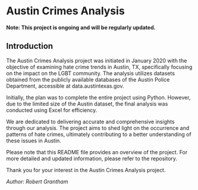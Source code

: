 
# Austin Crimes Analysis

**Note: This project is ongoing and will be regularly updated.**

## Introduction

The Austin Crimes Analysis project was initiated in January 2020 with the objective of examining hate crime trends in Austin, TX, specifically focusing on the impact on the LGBT community. The analysis utilizes datasets obtained from the publicly available databases of the Austin Police Department, accessible at data.austintexas.gov.

Initially, the plan was to complete the entire project using Python. However, due to the limited size of the Austin dataset, the final analysis was conducted using Excel for efficiency.

We are dedicated to delivering accurate and comprehensive insights through our analysis. The project aims to shed light on the occurrence and patterns of hate crimes, ultimately contributing to a better understanding of these issues in Austin.

Please note that this README file provides an overview of the project. For more detailed and updated information, please refer to the repository.

Thank you for your interest in the Austin Crimes Analysis project.

*Author: Robert Grantham*
